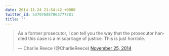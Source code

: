 ```yaml
---
date: 2014-11-24 21:54:42 +0000
twitter_id: 537076887063777281
title: ''
---
```


<blockquote class="twitter-tweet"><p lang="en" dir="ltr">As a former prosecutor, I can tell you the way that the prosecutor handled this case is a miscarriage of justice. This is just horrible.</p>&mdash; Charlie Reece (@CharlieReece) <a href="https://twitter.com/CharlieReece/status/537072172695834624?ref_src=twsrc%5Etfw">November 25, 2014</a></blockquote>
<script async src="https://platform.twitter.com/widgets.js" charset="utf-8"></script>
